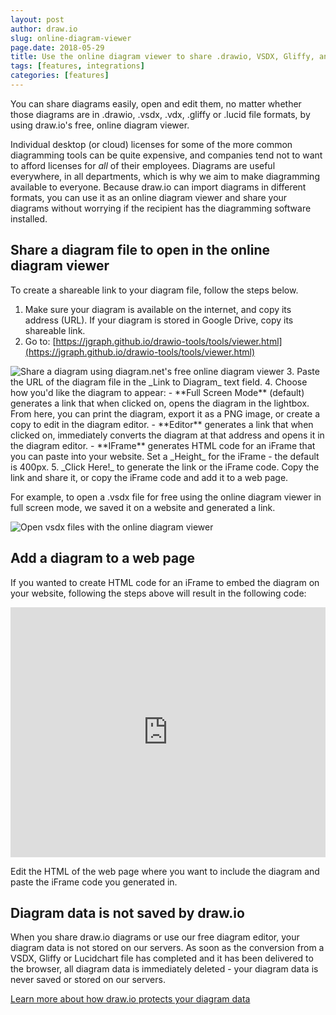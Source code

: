 ```yaml
---
layout: post
author: draw.io
slug: online-diagram-viewer
page.date: 2018-05-29
title: Use the online diagram viewer to share .drawio, VSDX, Gliffy, and Lucidchart diagrams
tags: [features, integrations]
categories: [features]
---
```


You can share diagrams easily, open and edit them, no matter whether those diagrams are in .drawio, .vsdx, .vdx, .gliffy or .lucid file formats, by using draw.io's free, online diagram viewer.

Individual desktop (or cloud) licenses for some of the more common diagramming tools can be quite expensive, and companies tend not to want to afford licenses for _all_ of their employees. Diagrams are useful everywhere, in all departments, which is why we aim to make diagramming available to everyone.  Because draw.io can import diagrams in different formats, you can use it as an online diagram viewer and share your diagrams without worrying if the recipient has the diagramming software installed.

## Share a diagram file to open in the online diagram viewer

To create a shareable link to your diagram file, follow the steps below.

1. Make sure your diagram is available on the internet, and copy its address (URL). If your diagram is stored in Google Drive, copy its shareable link.
2. Go to: [https://jgraph.github.io/drawio-tools/tools/viewer.html](https://jgraph.github.io/drawio-tools/tools/viewer.html)
<img src="/assets/img/blog/online-diagram-viewer-form.png" style="max-width:100%;height:auto;" alt="Share a diagram using diagram.net's free online diagram viewer">
3. Paste the URL of the diagram file in the _Link to Diagram_ text field.
4. Choose how you'd like the diagram to appear:
   - **Full Screen Mode** (default) generates a link that when clicked on, opens the diagram in the lightbox. From here, you can print the diagram, export it as a PNG image, or create a copy to edit in the diagram editor.
   - **Editor** generates a link that when clicked on, immediately converts the diagram at that address and opens it in the diagram editor.
   - **IFrame** generates HTML code for an iFrame that you can paste into your website. Set a _Height_ for the iFrame - the default is 400px.
5. _Click Here!_ to generate the link or the iFrame code. Copy the link and share it, or copy the iFrame code and add it to a web page.

For example, to open a .vsdx file for free using the online diagram viewer in full screen mode, we saved it on a website and generated a link.

<img src="/assets/img/blog/vsdx-diagram-viewer-full-screen-mode.png" style="max-width:100%;height:auto;" alt="Open vsdx files with the online diagram viewer">

## Add a diagram to a web page

If you wanted to create HTML code for an iFrame to embed the diagram on your website, following the steps above will result in the following code:

<code><iframe frameborder="0" style="width:100%;height:400px;" src="https://app.diagrams.net?lightbox=1#Uhttps%3A%2F%2Fwww.alderg.com%2Fsandbox%2Flarge.vsdx"></iframe></code>

Edit the HTML of the web page where you want to include the diagram and paste the iFrame code you generated in.

## Diagram data is not saved by draw.io

When you share draw.io diagrams or use our free diagram editor, your diagram data is not stored on our servers. As soon as the conversion from a VSDX, Gliffy or Lucidchart file has completed and it has been delivered to the browser, all diagram data is immediately deleted - your diagram data is never saved or stored on our servers.

[Learn more about how draw.io protects your diagram data](/blog/data-protection.html)
